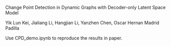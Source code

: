Change Point Detection in Dynamic Graphs with Decoder-only Latent Space Model

Yik Lun Kei, Jialiang Li, Hangjian Li, Yanzhen Chen, Oscar Hernan Madrid Padilla

Use CPD_demo.ipynb to reproduce the results in paper.
